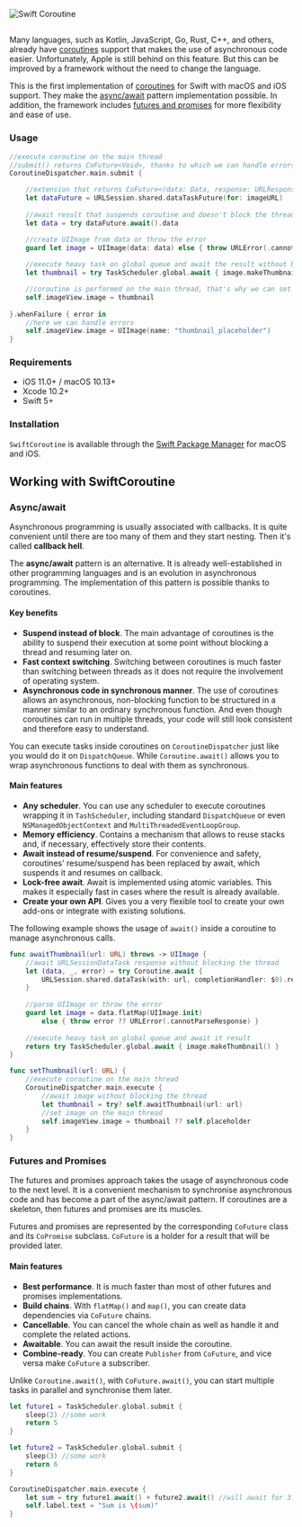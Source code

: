 <!--
  Title: SwiftCoroutine
  Description: Swift coroutines for iOS and macOS.
  Author: belozierov
  Keywords: swift, coroutines, coroutine, async/await
  -->
  
![Swift Coroutine](../master/Sources/logo.png)

##
Many languages, such as Kotlin, JavaScript, Go, Rust, C++, and others, already have [coroutines](https://en.wikipedia.org/wiki/Coroutine) support that makes the use of asynchronous code easier. Unfortunately, Apple is still behind on this feature. But this can be improved by a framework without the need to change the language.

This is the first implementation of [coroutines](https://en.wikipedia.org/wiki/Coroutine) for Swift with macOS and iOS support. They make the [async/await](https://en.wikipedia.org/wiki/Async/await) pattern implementation possible. In addition, the framework includes [futures and promises](https://en.wikipedia.org/wiki/Futures_and_promises) for more flexibility and ease of use.

### Usage

```swift
//execute coroutine on the main thread
//submit() returns CoFuture<Void>, thanks to which we can handle errors
CoroutineDispatcher.main.submit {

    //extension that returns CoFuture<(data: Data, response: URLResponse)>
    let dataFuture = URLSession.shared.dataTaskFuture(for: imageURL)
    
    //await result that suspends coroutine and doesn't block the thread
    let data = try dataFuture.await().data

    //create UIImage from data or throw the error
    guard let image = UIImage(data: data) else { throw URLError(.cannotParseResponse) }
    
    //execute heavy task on global queue and await the result without blocking the thread
    let thumbnail = try TaskScheduler.global.await { image.makeThumbnail() }

    //coroutine is performed on the main thread, that's why we can set the image in UIImageView
    self.imageView.image = thumbnail
    
}.whenFailure { error in
    //here we can handle errors
    self.imageView.image = UIImage(name: "thumbnail_placeholder")
}
```

### Requirements

- iOS 11.0+ / macOS 10.13+
- Xcode 10.2+
- Swift 5+

### Installation

`SwiftCoroutine` is available through the [Swift Package Manager](https://swift.org/package-manager) for macOS and iOS.

## Working with SwiftCoroutine

### Async/await

Asynchronous programming is usually associated with callbacks. It is quite convenient until there are too many of them and they start nesting. Then it's called **callback hell**.

The **async/await** pattern is an alternative. It is already well-established in other programming languages and is an evolution in asynchronous programming. The implementation of this pattern is possible thanks to coroutines. 

#### Key benefits
- **Suspend instead of block**. The main advantage of coroutines is the ability to suspend their execution at some point without blocking a thread and resuming later on.
- **Fast context switching**. Switching between coroutines is much faster than switching between threads as it does not require the involvement of operating system.
- **Asynchronous code in synchronous manner**. The use of coroutines allows an asynchronous, non-blocking function to be structured in a manner similar to an ordinary synchronous function. And even though coroutines can run in multiple threads, your code will still look consistent and therefore easy to understand.

You can execute tasks inside coroutines on `CoroutineDispatcher` just like you would do it on `DispatchQueue`. While `Coroutine.await()` allows you to wrap asynchronous functions to deal with them as synchronous. 

#### Main features
- **Any scheduler**. You can use any scheduler to execute coroutines wrapping it in `TashScheduler`, including standard `DispatchQueue` or even `NSManagedObjectContext` and `MultiThreadedEventLoopGroup`.
- **Memory efficiency**. Contains a mechanism that allows to reuse stacks and, if necessary, effectively store their contents.
- **Await instead of resume/suspend**. For convenience and safety, coroutines' resume/suspend has been replaced by await, which suspends it and resumes on callback.
- **Lock-free await**. Await is implemented using atomic variables. This makes it especially fast in cases where the result is already available.
- **Create your own API**. Gives you a very flexible tool to create your own add-ons or integrate with existing solutions.

The following example shows the usage of `await()` inside a coroutine to manage asynchronous calls.

```swift
func awaitThumbnail(url: URL) throws -> UIImage {
    //await URLSessionDataTask response without blocking the thread
    let (data, _, error) = try Coroutine.await {
        URLSession.shared.dataTask(with: url, completionHandler: $0).resume()
    }
    
    //parse UIImage or throw the error
    guard let image = data.flatMap(UIImage.init)
        else { throw error ?? URLError(.cannotParseResponse) }
    
    //execute heavy task on global queue and await it result
    return try TaskScheduler.global.await { image.makeThumbnail() }
}

func setThumbnail(url: URL) {
    //execute coroutine on the main thread
    CoroutineDispatcher.main.execute {
        //await image without blocking the thread
        let thumbnail = try? self.awaitThumbnail(url: url)
        //set image on the main thread
        self.imageView.image = thumbnail ?? self.placeholder
    }
}
```

### Futures and Promises

The futures and promises approach takes the usage of asynchronous code to the next level. It is a convenient mechanism to synchronise asynchronous code and has become a part of the async/await pattern. If coroutines are a skeleton, then futures and promises are its muscles.

Futures and promises are represented by the corresponding `CoFuture` class and its `CoPromise` subclass. `CoFuture` is a holder for a result that will be provided later.

#### Main features
- **Best performance**. It is much faster than most of other futures and promises implementations.
- **Build chains**. With `flatMap()` and `map()`, you can create data dependencies via `CoFuture` chains.
- **Cancellable**. You can cancel the whole chain as well as handle it and complete the related actions.
- **Awaitable**. You can await the result inside the coroutine.
- **Combine-ready**. You can create `Publisher` from `CoFuture`, and vice versa make `CoFuture` a subscriber.

Unlike `Coroutine.await()`, with `CoFuture.await()`, you can start multiple tasks in parallel and synchronise them later.

```swift
let future1 = TaskScheduler.global.submit {
    sleep(2) //some work
    return 5
}

let future2 = TaskScheduler.global.submit {
    sleep(3) //some work
    return 6
}

CoroutineDispatcher.main.execute {
    let sum = try future1.await() + future2.await() //will await for 3 sec., doesn't block the thread
    self.label.text = "Sum is \(sum)"
}
```
